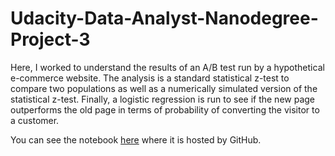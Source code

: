 # Udacity-Data-Analyst-Nanodegree-Project-3
Here, I worked to understand the results of an A/B test run by a hypothetical e-commerce website.  The analysis is a standard statistical z-test to compare two populations as well as a numerically simulated version of the statistical z-test.  Finally, a logistic regression is run to see if the new page outperforms the old page in terms of probability of converting the visitor to a customer.

You can see the notebook [here](https://github.com/tbdatasci/Udacity-Data-Analyst-Nanodegree-Project-3/blob/master/Analyze_ab_test_results_notebook.ipynb) where it is hosted by GitHub.

